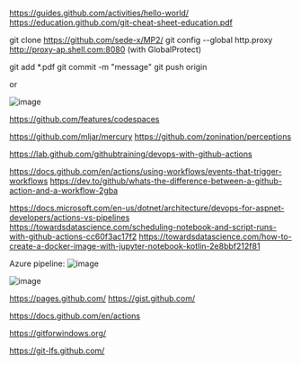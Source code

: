 
https://guides.github.com/activities/hello-world/
https://education.github.com/git-cheat-sheet-education.pdf

git clone https://github.com/sede-x/MP2/
git config --global http.proxy http://proxy-ap.shell.com:8080 (with GlobalProtect)


git add *.pdf
git commit -m "message"
git push origin <main> or <feature-branch>


![image](https://user-images.githubusercontent.com/73946741/156766350-ca628785-8538-47f0-97bf-05c9f6066ef9.png)

https://github.com/features/codespaces

https://github.com/mljar/mercury
https://github.com/zonination/perceptions

https://lab.github.com/githubtraining/devops-with-github-actions

https://docs.github.com/en/actions/using-workflows/events-that-trigger-workflows
https://dev.to/github/whats-the-difference-between-a-github-action-and-a-workflow-2gba

https://docs.microsoft.com/en-us/dotnet/architecture/devops-for-aspnet-developers/actions-vs-pipelines
https://towardsdatascience.com/scheduling-notebook-and-script-runs-with-github-actions-cc60f3ac17f2
https://towardsdatascience.com/how-to-create-a-docker-image-with-jupyter-notebook-kotlin-2e8bbf212f81

Azure pipeline:
![image](https://user-images.githubusercontent.com/73946741/156766190-c65ed63a-1cc2-4456-8174-0b33046d41af.png)


![image](https://user-images.githubusercontent.com/73946741/156766235-ca2f42da-5d56-4239-bd06-c8a78ee486cc.png)

https://pages.github.com/
https://gist.github.com/

https://docs.github.com/en/actions

https://gitforwindows.org/

https://git-lfs.github.com/

